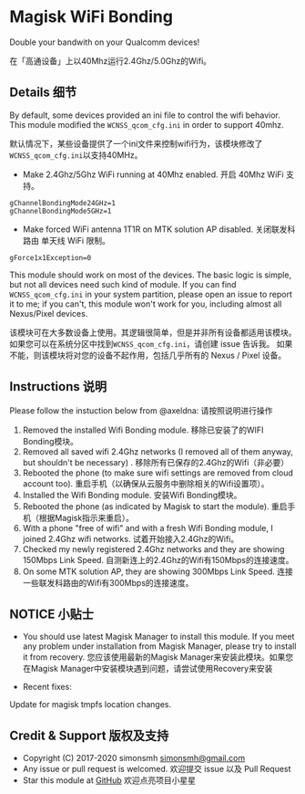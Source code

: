 # Magisk WiFi Bonding

Double your bandwith on your Qualcomm devices!

在「高通设备」上以40Mhz运行2.4Ghz/5.0Ghz的Wifi。

## Details 细节

By default, some devices provided an ini file to control the wifi behavior. This module modified the `WCNSS_qcom_cfg.ini` in order to support 40mhz.

默认情况下，某些设备提供了一个ini文件来控制wifi行为，该模块修改了`WCNSS_qcom_cfg.ini`以支持40MHz。

- Make 2.4Ghz/5Ghz WiFi running at 40Mhz enabled. 开启 40Mhz WiFi 支持。
```
gChannelBondingMode24GHz=1
gChannelBondingMode5GHz=1
```

- Make forced WiFi antenna 1T1R on MTK solution AP disabled. 关闭联发科路由 单天线 WiFi 限制。
```
gForce1x1Exception=0
```

This module should work on most of the devices. The basic logic is simple, but not all devices need such kind of module. If you can find `WCNSS_qcom_cfg.ini` in your system partition, please open an issue to report it to me; if you can't, this module won't work for you, including almost all Nexus/Pixel devices.

该模块可在大多数设备上使用。其逻辑很简单，但是并非所有设备都适用该模块。如果您可以在系统分区中找到`WCNSS_qcom_cfg.ini`，请创建 issue 告诉我。 如果不能，则该模块将对您的设备不起作用，包括几乎所有的 Nexus / Pixel 设备。

## Instructions 说明

Please follow the instuction below from @axeldna: 请按照说明进行操作

1. Removed the installed Wifi Bonding module. 
移除已安装了的WIFI Bonding模块。
2. Removed all saved wifi 2.4Ghz networks (I removed all of them anyway, but shouldn't be necessary) .
移除所有已保存的2.4Ghz的Wifi（非必要）
3. Rebooted the phone (to make sure wifi settings are removed from cloud account too). 
重启手机（以确保从云服务中删除相关的Wifi设置项）。
4. Installed the Wifi Bonding module. 安装Wifi Bonding模块。
5. Rebooted the phone (as indicated by Magisk to start the module). 
重启手机（根据Magisk指示来重启）。
6. With a phone "free of wifi" and with a fresh Wifi Bonding module, I joined 2.4Ghz wifi networks. 
试着开始接入2.4Ghz的Wifi。
7. Checked my newly registered 2.4Ghz networks and they are showing 150Mbps Link Speed.
自测新连上的2.4Ghz的Wifi有150Mbps的连接速度。
8. On some MTK solution AP, they are showing 300Mbps Link Speed.
连接一些联发科路由的Wifi有300Mbps的连接速度。

## NOTICE 小贴士

* You should use latest Magisk Manager to install this module. If you meet any problem under installation from Magisk Manager, please try to install it from recovery. 您应该使用最新的Magisk Manager来安装此模块。如果您在Magisk Manager中安装模块遇到问题，请尝试使用Recovery来安装

* Recent fixes: 

Update for magisk tmpfs location changes.


## Credit & Support 版权及支持
* Copyright (C) 2017-2020 simonsmh <simonsmh@gmail.com>
* Any issue or pull request is welcomed. 欢迎提交 issue 以及 Pull Request
* Star this module at [GitHub](https://github.com/Magisk-Modules-Repo/wifi-bonding) 欢迎点亮项目小星星
